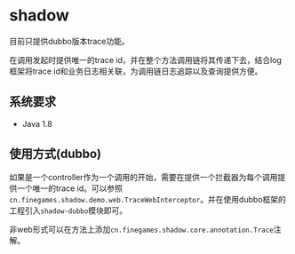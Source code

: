 # shadow

目前只提供dubbo版本trace功能。

在调用发起时提供唯一的trace id，并在整个方法调用链将其传递下去，结合log框架将trace id和业务日志相关联，为调用链日志追踪以及查询提供方便。


## 系统要求

* Java 1.8

## 使用方式(dubbo)

如果是一个controller作为一个调用的开始，需要在提供一个拦截器为每个调用提供一个唯一的trace id。可以参照``cn.finegames.shadow.demo.web.TraceWebInterceptor``。并在使用dubbo框架的工程引入``shadow-dubbo``模块即可。

非web形式可以在方法上添加``cn.finegames.shadow.core.annotation.Trace``注解。